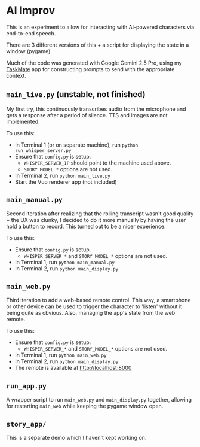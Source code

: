 # AI Improv

This is an experiment to allow for interacting with AI-powered characters via end-to-end speech.

There are 3 different versions of this + a script for displaying the state in a window (pygame).

Much of the code was generated with Google Gemini 2.5 Pro, using my [TaskMate](https://github.com/parsehex/TaskMate) app for constructing prompts to send with the appropriate context.

## `main_live.py` (unstable, not finished)

My first try, this continuously transcribes audio from the microphone and gets a response after a period of silence. TTS and images are not implemented.

To use this:

- In Terminal 1 (or on separate machine), run `python run_whisper_server.py`
- Ensure that `config.py` is setup.
  - `WHISPER_SERVER_IP` should point to the machine used above.
  - `STORY_MODEL_*` options are not used.
- In Terminal 2, run `python main_live.py`
- Start the Vuo renderer app (not included)

## `main_manual.py`

Second iteration after realizing that the rolling transcript wasn't good quality + the UX was clunky, I decided to do it more manually by having the user hold a button to record. This turned out to be a nicer experience.

To use this:

- Ensure that `config.py` is setup.
  - `WHISPER_SERVER_*` and `STORY_MODEL_*` options are not used.
- In Terminal 1, run `python main_manual.py`
- In Terminal 2, run `python main_display.py`

## `main_web.py`

Third iteration to add a web-based remote control. This way, a smartphone or other device can be used to trigger the character to 'listen' without it being quite as obvious. Also, managing the app's state from the web remote.

To use this:

- Ensure that `config.py` is setup.
  - `WHISPER_SERVER_*` and `STORY_MODEL_*` options are not used.
- In Terminal 1, run `python main_web.py`
- In Terminal 2, run `python main_display.py`
- The remote is available at <http://localhost:8000>

## `run_app.py`

A wrapper script to run `main_web.py` and `main_display.py` together, allowing for restarting `main_web` while keeping the pygame window open.

## `story_app/`

This is a separate demo which I haven't kept working on.
